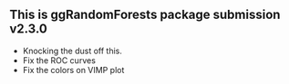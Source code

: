 This is ggRandomForests package submission v2.3.0
-------------------------------------------------------------------------
* Knocking the dust off this.
* Fix the ROC curves
* Fix the colors on VIMP plot